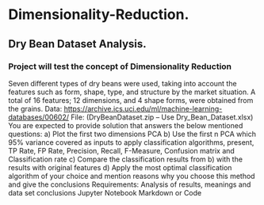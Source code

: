 # Dimensionality-Reduction.
## Dry Bean Dataset Analysis.

### Project will test the concept of Dimensionality Reduction

Seven different types of dry beans were used, taking into account the features such as form, shape, type, and structure by the market situation. A total of 16 features; 12 dimensions, and 4 shape forms, were obtained from the grains.
Data: https://archive.ics.uci.edu/ml/machine-learning-databases/00602/
File: (DryBeanDataset.zip – Use Dry_Bean_Dataset.xlsx)
You are expected to provide solution that answers the below mentioned questions:
a) Plot the first two dimensions PCA
b) Use the first n PCA which 95% variance covered as inputs to apply classification algorithms, present, TP Rate, FP Rate, Precision, Recall, F-Measure, Confusion matrix and Classification rate
c) Compare the classification results from b) with the results with original features
d) Apply the most optimal classification algorithm of your choice and mention reasons why you choose this method and give the conclusions
Requirements:
Analysis of results, meanings and data set conclusions
Jupyter Notebook Markdown or Code
